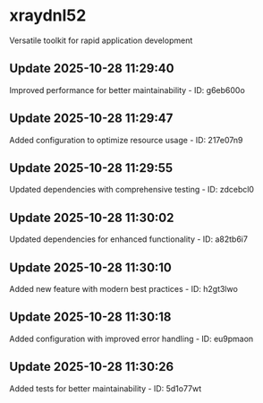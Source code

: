 # xraydnl52
Versatile toolkit for rapid application development

## Update 2025-10-28 11:29:40
Improved performance for better maintainability - ID: g6eb600o


## Update 2025-10-28 11:29:47
Added configuration to optimize resource usage - ID: 217e07n9


## Update 2025-10-28 11:29:55
Updated dependencies with comprehensive testing - ID: zdcebcl0


## Update 2025-10-28 11:30:02
Updated dependencies for enhanced functionality - ID: a82tb6i7


## Update 2025-10-28 11:30:10
Added new feature with modern best practices - ID: h2gt3lwo


## Update 2025-10-28 11:30:18
Added configuration with improved error handling - ID: eu9pmaon


## Update 2025-10-28 11:30:26
Added tests for better maintainability - ID: 5d1o77wt

